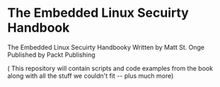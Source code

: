 # The Embedded Linux Secuirty Handbook
The Embedded Linux Secuirty Handbooky 
Written by Matt St. Onge
Published by Packt Publishing


( This repository will contain scripts and code examples 
from the book along with all the stuff we couldn't fit -- plus much more)



